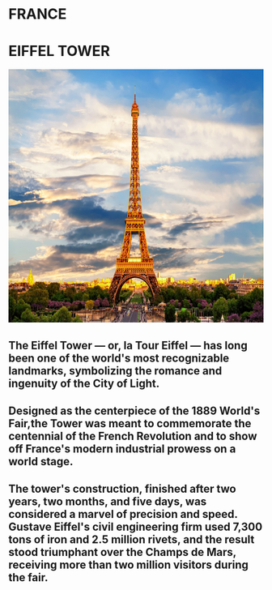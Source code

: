 # FRANCE
<!DOCTYPE html>
<html>
  
   <head>
<body>
<h1> EIFFEL TOWER</h1>
<img src="Paris.jpg" witdth="500" height="500" alt="Paris" class="center">
<h2>The Eiffel Tower — or, la Tour Eiffel — has long been one of the world's most recognizable landmarks, symbolizing the romance and ingenuity of the City of Light. </h2>
<h2>Designed as the centerpiece of the 1889 World's Fair,the Tower was meant to commemorate the centennial  of the French Revolution and to show off France's modern
  industrial prowess on a world stage. </h2>
<h2>The tower's construction, finished after two years, two months, and five days, was considered a marvel of precision and speed.
  Gustave Eiffel's civil engineering firm used 7,300 tons of iron and 2.5 million rivets, and the result stood triumphant over the Champs de Mars, receiving more than two million
  visitors during the fair. </h2>
  
               
               
              
</body>
</html>
